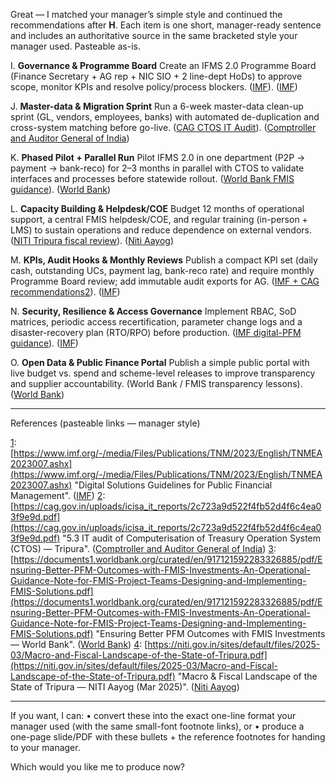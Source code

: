 Great — I matched your manager’s simple style and continued the recommendations after **H**. Each item is one short, manager-ready sentence and includes an authoritative source in the same bracketed style your manager used. Pasteable as-is.

I. **Governance & Programme Board**
Create an IFMS 2.0 Programme Board (Finance Secretary + AG rep + NIC SIO + 2 line-dept HoDs) to approve scope, monitor KPIs and resolve policy/process blockers. ([IMF][1]). ([IMF][1])

J. **Master-data & Migration Sprint**
Run a 6-week master-data clean-up sprint (GL, vendors, employees, banks) with automated de-duplication and cross-system matching before go-live. ([CAG CTOS IT Audit][2]). ([Comptroller and Auditor General of India][2])

K. **Phased Pilot + Parallel Run**
Pilot IFMS 2.0 in one department (P2P → payment → bank-reco) for 2–3 months in parallel with CTOS to validate interfaces and processes before statewide rollout. ([World Bank FMIS guidance][3]). ([World Bank][3])

L. **Capacity Building & Helpdesk/COE**
Budget 12 months of operational support, a central FMIS helpdesk/COE, and regular training (in-person + LMS) to sustain operations and reduce dependence on external vendors. ([NITI Tripura fiscal review][4]). ([Niti Aayog][4])

M. **KPIs, Audit Hooks & Monthly Reviews**
Publish a compact KPI set (daily cash, outstanding UCs, payment lag, bank-reco rate) and require monthly Programme Board review; add immutable audit exports for AG. ([IMF + CAG recommendations][1][2]). ([IMF][1])

N. **Security, Resilience & Access Governance**
Implement RBAC, SoD matrices, periodic access recertification, parameter change logs and a disaster-recovery plan (RTO/RPO) before production. ([IMF digital-PFM guidance][1]). ([IMF][1])

O. **Open Data & Public Finance Portal**
Publish a simple public portal with live budget vs. spend and scheme-level releases to improve transparency and supplier accountability. (World Bank / FMIS transparency lessons). ([World Bank][3])

---

References (pasteable links — manager style)

[1]: [https://www.imf.org/-/media/Files/Publications/TNM/2023/English/TNMEA2023007.ashx](https://www.imf.org/-/media/Files/Publications/TNM/2023/English/TNMEA2023007.ashx) "Digital Solutions Guidelines for Public Financial Management". ([IMF][1])
[2]: [https://cag.gov.in/uploads/icisa_it_reports/2c723a9d522f4fb52d4f6c4ea03f9e9d.pdf](https://cag.gov.in/uploads/icisa_it_reports/2c723a9d522f4fb52d4f6c4ea03f9e9d.pdf) "5.3 IT audit of Computerisation of Treasury Operation System (CTOS) — Tripura". ([Comptroller and Auditor General of India][2])
[3]: [https://documents1.worldbank.org/curated/en/917121592283326885/pdf/Ensuring-Better-PFM-Outcomes-with-FMIS-Investments-An-Operational-Guidance-Note-for-FMIS-Project-Teams-Designing-and-Implementing-FMIS-Solutions.pdf](https://documents1.worldbank.org/curated/en/917121592283326885/pdf/Ensuring-Better-PFM-Outcomes-with-FMIS-Investments-An-Operational-Guidance-Note-for-FMIS-Project-Teams-Designing-and-Implementing-FMIS-Solutions.pdf) "Ensuring Better PFM Outcomes with FMIS Investments — World Bank". ([World Bank][3])
[4]: [https://niti.gov.in/sites/default/files/2025-03/Macro-and-Fiscal-Landscape-of-the-State-of-Tripura.pdf](https://niti.gov.in/sites/default/files/2025-03/Macro-and-Fiscal-Landscape-of-the-State-of-Tripura.pdf) "Macro & Fiscal Landscape of the State of Tripura — NITI Aayog (Mar 2025)". ([Niti Aayog][4])

---

If you want, I can:
• convert these into the exact one-line format your manager used (with the same small-font footnote links), or
• produce a one-page slide/PDF with these bullets + the reference footnotes for handing to your manager.

Which would you like me to produce now?

[1]: https://www.imf.org/-/media/Files/Publications/TNM/2023/English/TNMEA2023007.ashx?utm_source=chatgpt.com "Digital Solutions Guidelines for Public Financial Management"
[2]: https://cag.gov.in/uploads/icisa_it_reports/2c723a9d522f4fb52d4f6c4ea03f9e9d.pdf?utm_source=chatgpt.com "5.3 IT audit of Computerisation of Treasury Operation System"
[3]: https://documents1.worldbank.org/curated/en/917121592283326885/pdf/Ensuring-Better-PFM-Outcomes-with-FMIS-Investments-An-Operational-Guidance-Note-for-FMIS-Project-Teams-Designing-and-Implementing-FMIS-Solutions.pdf?utm_source=chatgpt.com "Ensuring Better PFM Outcomes with FMIS Investments"
[4]: https://niti.gov.in/sites/default/files/2025-03/Macro-and-Fiscal-Landscape-of-the-State-of-Tripura.pdf?utm_source=chatgpt.com "Macro and Fiscal Landscape of the State of Tripura"



